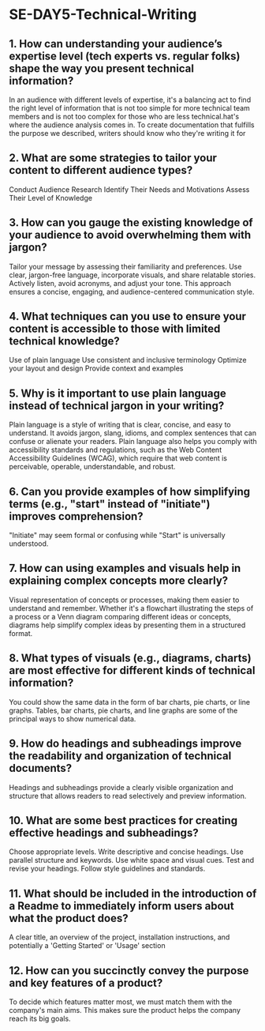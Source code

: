 # SE-DAY5-Technical-Writing
## 1. How can understanding your audience’s expertise level (tech experts vs. regular folks) shape the way you present technical information?
In an audience with different levels of expertise, it's a balancing act to find the right level of information that is not too simple for more technical team members and is not too complex for those who are less technical.hat's where the audience analysis comes in. To create documentation that fulfills the purpose we described, writers should know who they're writing it for
## 2. What are some strategies to tailor your content to different audience types?
Conduct Audience Research
Identify Their Needs and Motivations
Assess Their Level of Knowledge

## 3. How can you gauge the existing knowledge of your audience to avoid overwhelming them with jargon?
Tailor your message by assessing their familiarity and preferences. Use clear, jargon-free language, incorporate visuals, and share relatable stories. Actively listen, avoid acronyms, and adjust your tone. This approach ensures a concise, engaging, and audience-centered communication style.

## 4. What techniques can you use to ensure your content is accessible to those with limited technical knowledge?
Use of plain language 
Use consistent and inclusive terminology
Optimize your layout and design
Provide context and examples
## 5. Why is it important to use plain language instead of technical jargon in your writing?
Plain language is a style of writing that is clear, concise, and easy to understand. It avoids jargon, slang, idioms, and complex sentences that can confuse or alienate your readers. Plain language also helps you comply with accessibility standards and regulations, such as the Web Content Accessibility Guidelines (WCAG), which require that web content is perceivable, operable, understandable, and robust.
## 6. Can you provide examples of how simplifying terms (e.g., "start" instead of "initiate") improves comprehension?
"Initiate" may seem formal or confusing while  "Start" is universally understood.
## 7. How can using examples and visuals help in explaining complex concepts more clearly?
Visual representation of concepts or processes, making them easier to understand and remember. Whether it's a flowchart illustrating the steps of a process or a Venn diagram comparing different ideas or concepts, diagrams help simplify complex ideas by presenting them in a structured format.
## 8. What types of visuals (e.g., diagrams, charts) are most effective for different kinds of technical information?
You could show the same data in the form of bar charts, pie charts, or line graphs. Tables, bar charts, pie charts, and line graphs are some of the principal ways to show numerical data.
## 9. How do headings and subheadings improve the readability and organization of technical documents?
 Headings and subheadings provide a clearly visible organization and structure that allows readers to read selectively and preview information. 
## 10. What are some best practices for creating effective headings and subheadings?
Choose appropriate levels. 
Write descriptive and concise headings.
Use parallel structure and keywords.
Use white space and visual cues.
Test and revise your headings.
Follow style guidelines and standards.
## 11. What should be included in the introduction of a Readme to immediately inform users about what the product does? 
 A clear title, an overview of the project, installation instructions, and potentially a 'Getting Started' or 'Usage' section
## 12. How can you succinctly convey the purpose and key features of a product?
To decide which features matter most, we must match them with the company's main aims. This makes sure the product helps the company reach its big goals.
